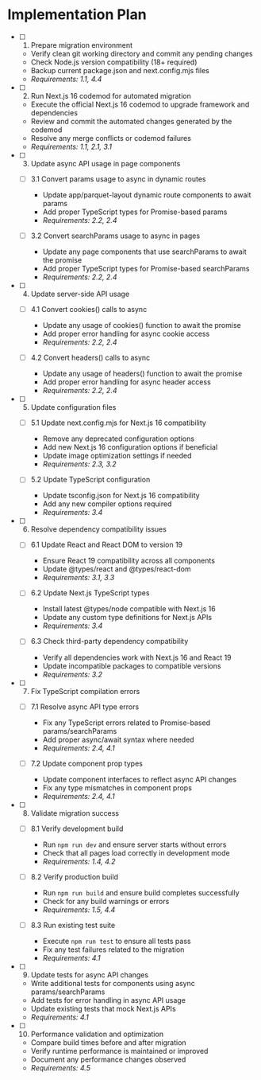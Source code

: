 # Implementation Plan

- [ ] 1. Prepare migration environment
  - Verify clean git working directory and commit any pending changes
  - Check Node.js version compatibility (18+ required)
  - Backup current package.json and next.config.mjs files
  - _Requirements: 1.1, 4.4_

- [ ] 2. Run Next.js 16 codemod for automated migration
  - Execute the official Next.js 16 codemod to upgrade framework and dependencies
  - Review and commit the automated changes generated by the codemod
  - Resolve any merge conflicts or codemod failures
  - _Requirements: 1.1, 2.1, 3.1_

- [ ] 3. Update async API usage in page components
  - [ ] 3.1 Convert params usage to async in dynamic routes
    - Update app/parquet-layout dynamic route components to await params
    - Add proper TypeScript types for Promise-based params
    - _Requirements: 2.2, 2.4_
  
  - [ ] 3.2 Convert searchParams usage to async in pages
    - Update any page components that use searchParams to await the promise
    - Add proper TypeScript types for Promise-based searchParams
    - _Requirements: 2.2, 2.4_

- [ ] 4. Update server-side API usage
  - [ ] 4.1 Convert cookies() calls to async
    - Update any usage of cookies() function to await the promise
    - Add proper error handling for async cookie access
    - _Requirements: 2.2, 2.4_
  
  - [ ] 4.2 Convert headers() calls to async
    - Update any usage of headers() function to await the promise
    - Add proper error handling for async header access
    - _Requirements: 2.2, 2.4_

- [ ] 5. Update configuration files
  - [ ] 5.1 Update next.config.mjs for Next.js 16 compatibility
    - Remove any deprecated configuration options
    - Add new Next.js 16 configuration options if beneficial
    - Update image optimization settings if needed
    - _Requirements: 2.3, 3.2_
  
  - [ ] 5.2 Update TypeScript configuration
    - Update tsconfig.json for Next.js 16 compatibility
    - Add any new compiler options required
    - _Requirements: 3.4_

- [ ] 6. Resolve dependency compatibility issues
  - [ ] 6.1 Update React and React DOM to version 19
    - Ensure React 19 compatibility across all components
    - Update @types/react and @types/react-dom
    - _Requirements: 3.1, 3.3_
  
  - [ ] 6.2 Update Next.js TypeScript types
    - Install latest @types/node compatible with Next.js 16
    - Update any custom type definitions for Next.js APIs
    - _Requirements: 3.4_
  
  - [ ] 6.3 Check third-party dependency compatibility
    - Verify all dependencies work with Next.js 16 and React 19
    - Update incompatible packages to compatible versions
    - _Requirements: 3.2_

- [ ] 7. Fix TypeScript compilation errors
  - [ ] 7.1 Resolve async API type errors
    - Fix any TypeScript errors related to Promise-based params/searchParams
    - Add proper async/await syntax where needed
    - _Requirements: 2.4, 4.1_
  
  - [ ] 7.2 Update component prop types
    - Update component interfaces to reflect async API changes
    - Fix any type mismatches in component props
    - _Requirements: 2.4, 4.1_

- [ ] 8. Validate migration success
  - [ ] 8.1 Verify development build
    - Run `npm run dev` and ensure server starts without errors
    - Check that all pages load correctly in development mode
    - _Requirements: 1.4, 4.2_
  
  - [ ] 8.2 Verify production build
    - Run `npm run build` and ensure build completes successfully
    - Check for any build warnings or errors
    - _Requirements: 1.5, 4.4_
  
  - [ ] 8.3 Run existing test suite
    - Execute `npm run test` to ensure all tests pass
    - Fix any test failures related to the migration
    - _Requirements: 4.1_

- [ ] 9. Update tests for async API changes
  - Write additional tests for components using async params/searchParams
  - Add tests for error handling in async API usage
  - Update existing tests that mock Next.js APIs
  - _Requirements: 4.1_

- [ ] 10. Performance validation and optimization
  - Compare build times before and after migration
  - Verify runtime performance is maintained or improved
  - Document any performance changes observed
  - _Requirements: 4.5_